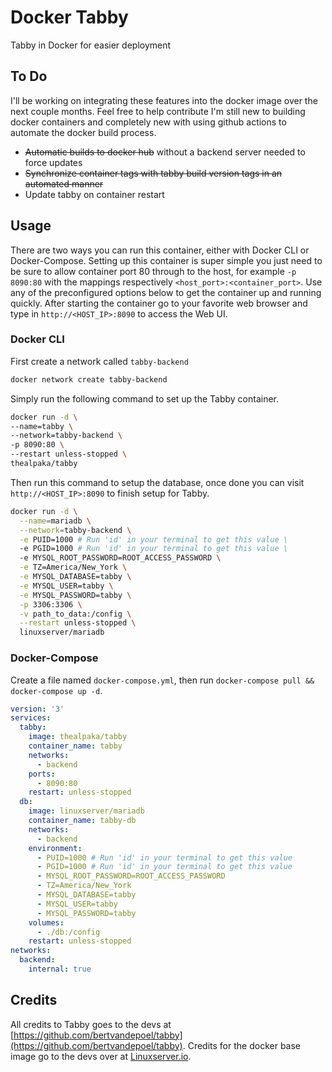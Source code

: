 # Docker Tabby
Tabby in Docker for easier deployment

## To Do
I'll be working on integrating these features into the docker image over the next couple months. Feel free to help contribute I'm still new to building docker containers and completely new with using github actions to automate the docker build process.
- ~~Automatic builds to docker hub~~ without a backend server needed to force updates
- ~~Synchronize container tags with tabby build version tags in an automated manner~~
- Update tabby on container restart

## Usage

There are two ways you can run this container, either with Docker CLI or Docker-Compose. Setting up this container is super simple you just need to be sure to allow container port 80 through to the host, for example `-p 8090:80` with the mappings respectively `<host_port>:<container_port>`. Use any of the preconfigured options below to get the container up and running quickly. After starting the container go to your favorite web browser and type in `http://<HOST_IP>:8090` to access the Web UI.

### Docker CLI

First create a network called `tabby-backend`

```bash
docker network create tabby-backend
```
Simply run the following command to set up the Tabby container.

```bash
docker run -d \
--name=tabby \
--network=tabby-backend \
-p 8090:80 \
--restart unless-stopped \
thealpaka/tabby
```

Then run this command to setup the database, once done you can visit `http://<HOST_IP>:8090` to finish setup for Tabby.

```bash
docker run -d \
  --name=mariadb \
  --network=tabby-backend \
  -e PUID=1000 # Run 'id' in your terminal to get this value \
  -e PGID=1000 # Run 'id' in your terminal to get this value \
  -e MYSQL_ROOT_PASSWORD=ROOT_ACCESS_PASSWORD \
  -e TZ=America/New_York \
  -e MYSQL_DATABASE=tabby \
  -e MYSQL_USER=tabby \
  -e MYSQL_PASSWORD=tabby \
  -p 3306:3306 \
  -v path_to_data:/config \
  --restart unless-stopped \
  linuxserver/mariadb
```

### Docker-Compose

Create a file named `docker-compose.yml`, then run `docker-compose pull && docker-compose up -d`.

```yaml
version: '3'
services:
  tabby:
    image: thealpaka/tabby
    container_name: tabby
    networks:
      - backend
    ports:
      - 8090:80
    restart: unless-stopped
  db:
    image: linuxserver/mariadb
    container_name: tabby-db
    networks:
      - backend
    environment:
      - PUID=1000 # Run 'id' in your terminal to get this value
      - PGID=1000 # Run 'id' in your terminal to get this value
      - MYSQL_ROOT_PASSWORD=ROOT_ACCESS_PASSWORD
      - TZ=America/New_York
      - MYSQL_DATABASE=tabby
      - MYSQL_USER=tabby
      - MYSQL_PASSWORD=tabby
    volumes:
      - ./db:/config
    restart: unless-stopped
networks:
  backend:
    internal: true
```

## Credits
All credits to Tabby goes to the devs at [https://github.com/bertvandepoel/tabby](https://github.com/bertvandepoel/tabby). 
Credits for the docker base image go to the devs over at [Linuxserver.io](https://linuxserver.io).
